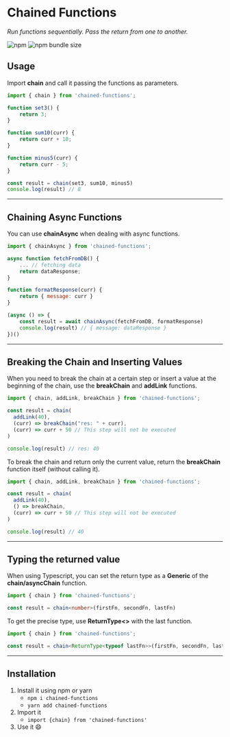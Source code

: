 # Chained Functions

*Run functions sequentially. Pass the return from one to another.*

![npm](https://img.shields.io/npm/dt/chained-functions.svg)
![npm bundle size](https://img.shields.io/bundlephobia/min/chained-functions)

## Usage
Import **chain** and call it passing the functions as parameters.
```js
import { chain } from 'chained-functions';

function set3() {
    return 3;
}

function sum10(curr) {
    return curr + 10;
}

function minus5(curr) {
    return curr - 5;
}

const result = chain(set3, sum10, minus5)
console.log(result) // 8
```

------------

## Chaining Async Functions

You can use **chainAsync** when dealing with async functions.

```js
import { chainAsync } from 'chained-functions';

async function fetchFromDB() {
    ... // fetching data
    return dataResponse;
}

function formatResponse(curr) {
    return { message: curr }
}

(async () => {
    const result = await chainAsync(fetchFromDB, formatResponse)
    console.log(result) // { message: dataResponse }
})()
```

------------

## Breaking the Chain and Inserting Values

When you need to break the chain at a certain step or insert a value at the beginning of the chain, use the **breakChain** and **addLink** functions.

```js
import { chain, addLink, breakChain } from 'chained-functions';

const result = chain(
  addLink(40),
  (curr) => breakChain("res: " + curr),
  (curr) => curr + 50 // This step will not be executed
)

console.log(result) // res: 40
```

To break the chain and return only the current value, return the **breakChain** function itself (without calling it).

```js
import { chain, addLink, breakChain } from 'chained-functions';

const result = chain(
  addLink(40),
  () => breakChain,
  (curr) => curr + 50 // This step will not be executed
)

console.log(result) // 40
```

------------

## Typing the returned value

When using Typescript, you can set the return type as a **Generic** of the **chain/asyncChain** function.

```ts
import { chain } from 'chained-functions';

const result = chain<number>(firstFn, secondFn, lastFn)
```

To get the precise type, use **ReturnType<>** with the last function.

```ts
import { chain } from 'chained-functions';

const result = chain<ReturnType<typeof lastFn>>(firstFn, secondFn, lastFn)
```

------------

## Installation
1. Install it using npm or yarn
    - ``npm i chained-functions``
    - ``yarn add chained-functions``
2. Import it
    - ``import {chain} from 'chained-functions'``
3. Use it 😄